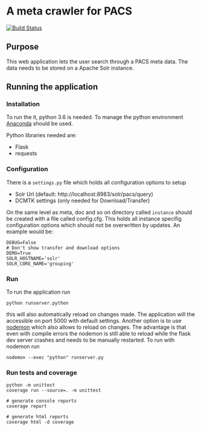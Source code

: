 # A meta crawler for PACS
[![Build Status](https://api.travis-ci.org/joshy/meta.svg?branch=master)](https://travis-ci.org/joshy/meta)
## Purpose
This web application lets the user search through a PACS meta data. The data
needs to be stored on a Apache Solr instance.


## Running the application

### Installation
To run the it, python 3.6 is needed. To manage the python environment
[Anaconda](https://www.continuum.io/downloads) should be used.

Python libraries needed are:
 * Flask
 * requests

### Configuration
There is a `settings.py` file which holds all configuration options to setup
 * Solr Url (default: http://localhost:8983/solr/pacs/query)
 * DCMTK settings (only needed for Download/Transfer)

On the same level as meta, doc and so on directory called `instance` should be
created with a file called config.cfg. This holds all instance specifig
configuration options which should not be overwritten by updates.
An example would be:
```
DEBUG=False
# Don't show transfer and download options
DEMO=True
SOLR_HOSTNAME='solr'
SOLR_CORE_NAME='grouping'
```


### Run
To run the application run
```
python runserver.python
```
this will also automatically reload on changes made.
The application will the accessible on port 5000 with default settings.
Another option is to use [nodemon](http://nodemon.io/) which also allows to
reload on changes. The advantage is that even with compile errors the nodemon
is still able to reload while the flask dev server crashes and needs to be
manually restarted. To run with nodemon run
```
nodemon --exec "python" runserver.py
```


### Run tests and coverage
```
python -m unittest
coverage run --source=. -m unittest

# generate console reports
coverage report

# generate html reports
coverage html -d coverage
```
